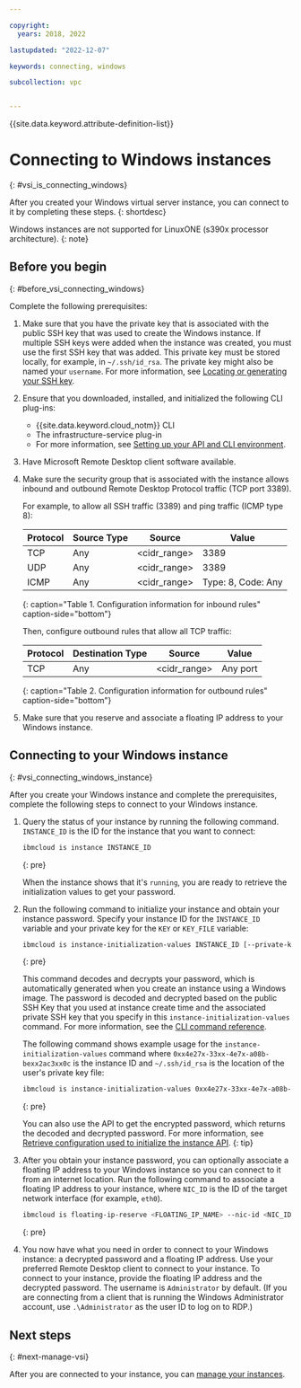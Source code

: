 ```yaml
---

copyright:
  years: 2018, 2022

lastupdated: "2022-12-07"

keywords: connecting, windows

subcollection: vpc


---
```


{{site.data.keyword.attribute-definition-list}}

# Connecting to Windows instances
{: #vsi_is_connecting_windows}

After you created your Windows virtual server instance, you can connect to it by completing these steps.
{: shortdesc}

Windows instances are not supported for LinuxONE (s390x processor architecture).
{: note}

## Before you begin
{: #before_vsi_connecting_windows}

Complete the following prerequisites:

1. Make sure that you have the private key that is associated with the public SSH key that was used to create the Windows instance. If multiple SSH keys were added when the instance was created, you must use the first SSH key that was added. This private key must be stored locally, for example, in `~/.ssh/id_rsa`. The private key might also be named your `username`. For more information, see [Locating or generating your SSH key](/docs/vpc?topic=vpc-ssh-keys#locating-ssh-keys).
1. Ensure that you downloaded, installed, and initialized the following CLI plug-ins:
    * {{site.data.keyword.cloud_notm}} CLI
    * The infrastructure-service plug-in
    * For more information, see [Setting up your API and CLI environment](/docs/vpc?topic=vpc-set-up-environment#cli-prerequisites-setup).
1. Have Microsoft Remote Desktop client software available.
1. Make sure the security group that is associated with the instance allows inbound and outbound Remote Desktop Protocol traffic (TCP port 3389).

   For example, to allow all SSH traffic (3389) and ping traffic (ICMP type 8):

   | Protocol | Source Type | Source | Value |
   |-----------|------|------|------|
   | TCP| Any | <cidr_range> | 3389 |
   | UDP| Any | <cidr_range> | 3389 |
   | ICMP | Any | <cidr_range> | Type: 8, Code: Any|
   {: caption="Table 1. Configuration information for inbound rules" caption-side="bottom"}

   Then, configure outbound rules that allow all TCP traffic:

   | Protocol | Destination Type | Source | Value |
   |-----------|------|------|------|
   | TCP| Any | <cidr_range> | Any port|
   {: caption="Table 2. Configuration information for outbound rules" caption-side="bottom"}

1. Make sure that you reserve and associate a floating IP address to your Windows instance.

## Connecting to your Windows instance
{: #vsi_connecting_windows_instance}

After you create your Windows instance and complete the prerequisites, complete the following steps to connect to your Windows instance.

1. Query the status of your instance by running the following command. `INSTANCE_ID` is the ID for the instance that you want to connect:

    ```sh
    ibmcloud is instance INSTANCE_ID
    ```
    {: pre}

    When the instance shows that it's `running`, you are ready to retrieve the initialization values to get your password.

2. Run the following command to initialize your instance and obtain your instance password. Specify your instance ID for the `INSTANCE_ID` variable and your private key for the `KEY` or `KEY_FILE` variable:

    ```sh
    ibmcloud is instance-initialization-values INSTANCE_ID [--private-key (KEY | @KEY_FILE)]
    ```
    {: pre}

    This command decodes and decrypts your password, which is automatically generated when you create an instance using a Windows image. The password is decoded and decrypted based on the public SSH Key that you used at instance create time and the associated private SSH key that you specify in this `instance-initialization-values` command. For more information, see the [CLI command reference](/docs/vpc?topic=vpc-infrastructure-cli-plugin-vpc-reference#instance-initialization-values).

    The following command shows example usage for the `instance-initialization-values` command where `0xx4e27x-33xx-4e7x-a08b-bexx2ac3xx0c` is the instance ID and `~/.ssh/id_rsa` is the location of the user's private key file:

    ```sh
    ibmcloud is instance-initialization-values 0xx4e27x-33xx-4e7x-a08b-bexx2ac3xx0c --private-key @~/.ssh/id_rsa
    ```
    {: pre}

    You can also use the API to get the encrypted password, which returns the decoded and decrypted password. For more information, see [Retrieve configuration used to initialize the instance API](https://{DomainName}/apidocs/vpc#retrieve-configuration-used-to-initialize-the-inst).
    {: tip}

3. After you obtain your instance password, you can optionally associate a floating IP address to your Windows instance so you can connect to it from an internet location. Run the following command to associate a floating IP address to your instance, where `NIC_ID` is the ID of the target network interface (for example, `eth0`).

   ```sh
   ibmcloud is floating-ip-reserve <FLOATING_IP_NAME> --nic-id <NIC_ID>
   ```
   {: pre}

4. You now have what you need in order to connect to your Windows instance: a decrypted password and a floating IP address. Use your preferred Remote Desktop client to connect to your instance. To connect to your instance, provide the floating IP address and the decrypted password. The username is `Administrator` by default. (If you are connecting from a client that is running the Windows Administrator account, use `.\Administrator` as the user ID to log on to RDP.)

## Next steps
{: #next-manage-vsi}

After you are connected to your instance, you can [manage your instances](/docs/vpc?topic=vpc-managing-virtual-server-instances).


<!-- OLD METHOD 8/24/20 1. Retrieve the encrypted password of the instance:
    1. In the navigation pane of the {{site.data.keyword.cloud_notm}} console, click **Compute > Virtual server instances** and click your instance to view its details.
    1. Scroll down to the **Encrypted password** field. Copy the value and paste it into a text file, for example, encrypted_pwd.txt.

    You can also use the API to get the encrypted password, or the CLI, which returns the decoded and decrypted password. For more information, see [Retrieve configuration used to initialize the instance API](https://{DomainName}/apidocs/vpc#retrieve-configuration-used-to-initialize-the-inst) and [instance-initialization-values](/docs/vpc?topic=vpc-infrastructure-cli-plugin-vpc-reference#instance-initialization-values).
    {: tip}

1. Decode the encrypted password and store it in a new file (for example, decoded_pwd.txt) by running the following command: `cat encrypted_pwd.txt | base64 -d > decoded_pwd.txt`
1. Decrypt the decoded password by using the following openssl command: `/<location_of_openssl_executable> pkeyutl -in decoded_pwd.txt -decrypt -inkey ~/.ssh/id_rsa`
1. Use the returned value as the Administrator password in Remote Desktop. Enter the public IP address of the Windows instance into the Remote Desktop client. -->
